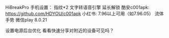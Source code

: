 HiBreakPro 手机设置：
指纹*2
文字转语音引擎
延长解锁
酷安c001apk: https://github.com/HDYOU/c001apk
小红书: 7.96以上可用（如7.96.05）
流体手势
微信play 8.0.21

设置电源后台优化
看看快速分享对附近的设备可见吗？
